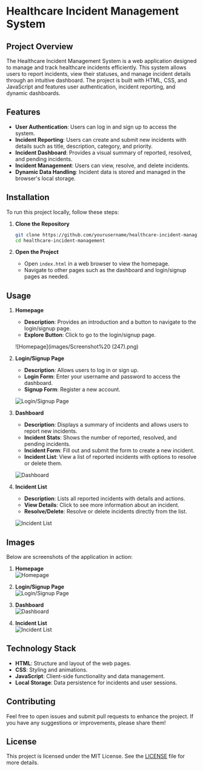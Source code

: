 # Healthcare Incident Management System

## Project Overview

The Healthcare Incident Management System is a web application designed to manage and track healthcare incidents efficiently. This system allows users to report incidents, view their statuses, and manage incident details through an intuitive dashboard. The project is built with HTML, CSS, and JavaScript and features user authentication, incident reporting, and dynamic dashboards.

## Features

- **User Authentication**: Users can log in and sign up to access the system.
- **Incident Reporting**: Users can create and submit new incidents with details such as title, description, category, and priority.
- **Incident Dashboard**: Provides a visual summary of reported, resolved, and pending incidents.
- **Incident Management**: Users can view, resolve, and delete incidents.
- **Dynamic Data Handling**: Incident data is stored and managed in the browser's local storage.

## Installation

To run this project locally, follow these steps:

1. **Clone the Repository**
    ```bash
    git clone https://github.com/yourusername/healthcare-incident-management.git
    cd healthcare-incident-management
    ```

2. **Open the Project**
    - Open `index.html` in a web browser to view the homepage.
    - Navigate to other pages such as the dashboard and login/signup pages as needed.

## Usage

1. **Homepage**
    - **Description**: Provides an introduction and a button to navigate to the login/signup page.
    - **Explore Button**: Click to go to the login/signup page.

    ![Homepage](images/Screenshot%20 (247).png)

2. **Login/Signup Page**
    - **Description**: Allows users to log in or sign up.
    - **Login Form**: Enter your username and password to access the dashboard.
    - **Signup Form**: Register a new account.

    ![Login/Signup Page](.images/Screenshot%20(248).png)

3. **Dashboard**
    - **Description**: Displays a summary of incidents and allows users to report new incidents.
    - **Incident Stats**: Shows the number of reported, resolved, and pending incidents.
    - **Incident Form**: Fill out and submit the form to create a new incident.
    - **Incident List**: View a list of reported incidents with options to resolve or delete them.

    ![Dashboard](./HealthcareITSM/images/Screenshot%20(249).png)

4. **Incident List**
    - **Description**: Lists all reported incidents with details and actions.
    - **View Details**: Click to see more information about an incident.
    - **Resolve/Delete**: Resolve or delete incidents directly from the list.

    ![Incident List](./HealthcareITSM/images/Screenshot%20(250).png)

## Images

Below are screenshots of the application in action:

1. **Homepage**  
   ![Homepage](./HealthcareITSM/images/Screenshot%20(247).png)

2. **Login/Signup Page**  
   ![Login/Signup Page](./HealthcareITSM/images/Screenshot%20(248).png)

3. **Dashboard**  
   ![Dashboard](./HealthcareITSM/images/Screenshot%20(249).png)

4. **Incident List**  
   ![Incident List](./HealthcareITSM/images/Screenshot%20(250).png)

## Technology Stack

- **HTML**: Structure and layout of the web pages.
- **CSS**: Styling and animations.
- **JavaScript**: Client-side functionality and data management.
- **Local Storage**: Data persistence for incidents and user sessions.

## Contributing

Feel free to open issues and submit pull requests to enhance the project. If you have any suggestions or improvements, please share them!

## License

This project is licensed under the MIT License. See the [LICENSE](./LICENSE) file for more details.


